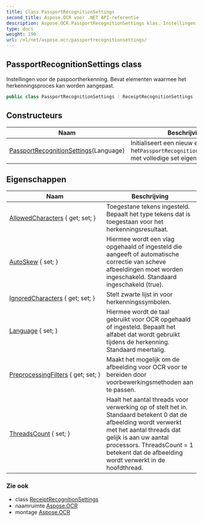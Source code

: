 ```yaml
---
title: Class PassportRecognitionSettings
second_title: Aspose.OCR voor .NET API-referentie
description: Aspose.OCR.PassportRecognitionSettings klas. Instellingen voor de paspoortherkenning. Bevat elementen waarmee het herkenningsproces kan worden aangepast.
type: docs
weight: 190
url: /nl/net/aspose.ocr/passportrecognitionsettings/
---
```

## PassportRecognitionSettings class

Instellingen voor de paspoortherkenning. Bevat elementen waarmee het herkenningsproces kan worden aangepast.

```csharp
public class PassportRecognitionSettings : ReceiptRecognitionSettings
```

## Constructeurs

| Naam | Beschrijving |
| --- | --- |
| [PassportRecognitionSettings](passportrecognitionsettings/)(Language) | Initialiseert een nieuw exemplaar van het`PassportRecognitionSettings`klasse met volledige set eigenschappen. |

## Eigenschappen

| Naam | Beschrijving |
| --- | --- |
| [AllowedCharacters](../../aspose.ocr/receiptrecognitionsettings/allowedcharacters/) { get; set; } | Toegestane tekens ingesteld. Bepaalt het type tekens dat is toegestaan voor het herkenningsresultaat. |
| [AutoSkew](../../aspose.ocr/receiptrecognitionsettings/autoskew/) { set; } | Hiermee wordt een vlag opgehaald of ingesteld die aangeeft of automatische correctie van scheve afbeeldingen moet worden ingeschakeld. Standaard ingeschakeld (true). |
| [IgnoredCharacters](../../aspose.ocr/receiptrecognitionsettings/ignoredcharacters/) { get; set; } | Stelt zwarte lijst in voor herkenningssymbolen. |
| [Language](../../aspose.ocr/receiptrecognitionsettings/language/) { set; } | Hiermee wordt de taal gebruikt voor OCR opgehaald of ingesteld.  Bepaalt het alfabet dat wordt gebruikt tijdens de herkenning. Standaard meertalig. |
| [PreprocessingFilters](../../aspose.ocr/receiptrecognitionsettings/preprocessingfilters/) { get; set; } | Maakt het mogelijk om de afbeelding voor OCR voor te bereiden door voorbewerkingsmethoden aan te passen. |
| [ThreadsCount](../../aspose.ocr/receiptrecognitionsettings/threadscount/) { set; } | Haalt het aantal threads voor verwerking op of stelt het in. Standaard betekent 0 dat de afbeelding wordt verwerkt met het aantal threads dat gelijk is aan uw aantal processors. ThreadsCount = 1 betekent dat de afbeelding wordt verwerkt in de hoofdthread. |

### Zie ook

* class [ReceiptRecognitionSettings](../receiptrecognitionsettings/)
* naamruimte [Aspose.OCR](../../aspose.ocr/)
* montage [Aspose.OCR](../../)


